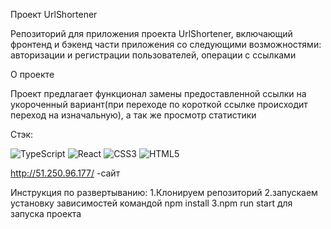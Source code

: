 Проект UrlShortener

Репозиторий для приложения проекта UrlShortener, включающий фронтенд и бэкенд части приложения со следующими возможностями: авторизации и регистрации пользователей, операции с ссылками

О проекте

Проект предлагает функционал замены предоставленной ссылки
на укороченный вариант(при переходе по короткой ссылке происходит переход на изначальную),
а так же просмотр статистики

Стэк: 

![TypeScript](https://img.shields.io/badge/typescript-%23007ACC.svg?style=for-the-badge&logo=typescript&logoColor=white)
![React](https://img.shields.io/badge/react-%2320232a.svg?style=for-the-badge&logo=react&logoColor=%2361DAFB)
![CSS3](https://img.shields.io/badge/css3-%231572B6.svg?style=for-the-badge&logo=css3&logoColor=white)
![HTML5](https://img.shields.io/badge/html5-%23E34F26.svg?style=for-the-badge&logo=html5&logoColor=white)

http://51.250.96.177/ -сайт

Инструкция по развертыванию:
1.Клонируем репозиторий
2.запускаем установку зависимостей командой npm install
3.npm run start для запуска проекта




